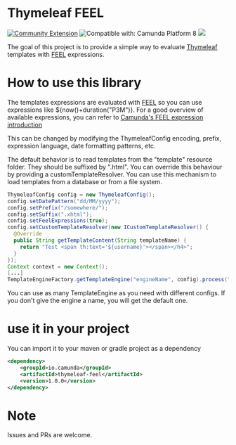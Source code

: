 # Thymeleaf FEEL
[![Community Extension](https://img.shields.io/badge/Community%20Extension-An%20open%20source%20community%20maintained%20project-FF4700)](https://github.com/camunda-community-hub/community)
![Compatible with: Camunda Platform 8](https://img.shields.io/badge/Compatible%20with-Camunda%20Platform%208-0072Ce)
[![](https://img.shields.io/badge/Lifecycle-Incubating-blue)](https://github.com/Camunda-Community-Hub/community/blob/main/extension-lifecycle.md#incubating-)

The goal of this project is to provide a simple way to evaluate [Thymeleaf](https://www.thymeleaf.org/) templates with [FEEL](https://docs.camunda.io/docs/components/modeler/feel/what-is-feel/) expressions.

# How to use this library

The templates expressions are evaluated with [FEEL](https://docs.camunda.io/docs/components/modeler/feel/what-is-feel/) so you can use expressions like ${now()+duration("P3M")}. For a good overview of available expressions, you can refer to [Camunda's FEEL expression introduction](https://docs.camunda.io/docs/components/modeler/feel/language-guide/feel-expressions-introduction/) 

This can be changed by modifying the ThymeleafConfig encoding, prefix, expression language, date formatting patterns, etc.

The default behavior is to read templates from the "template" resource folder. They should be suffixed by ".html". You can override this behaviour by providing a customTemplateResolver. You can use this mechanism to load templates from a database or from a file system.

```java
ThymeleafConfig config = new ThymeleafConfig();
config.setDatePattern("dd/MM/yyyy");
config.setPrefix("/somewhere/");
config.setSuffix(".xhtml");
config.setFeelExpressions(true);
config.setCustomTemplateResolver(new ICustomTemplateResolver() {
  @Override
  public String getTemplateContent(String templateName) {
    return "Test <span th:text='${username}'></span></h4>";
  }
});
Context context = new Context();
[...]
TemplateEngineFactory.getTemplateEngine("engineName", config).process("templateName", context)
```

You can use as many TemplateEngine as you need with different configs. If you don't give the engine a name, you will get the default one. 


# use it in your project
You can import it to your maven or gradle project as a dependency

```xml
<dependency>
	<groupId>io.camunda</groupId>
	<artifactId>thymeleaf-feel</artifactId>
	<version>1.0.0</version>
</dependency>
```

# Note
Issues and PRs are welcome.
